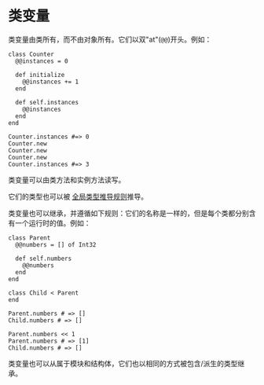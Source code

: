 # 类变量

类变量由类所有，而不由对象所有。它们以双"at"(`@@`)开头。例如：

```crystal
class Counter
  @@instances = 0

  def initialize
    @@instances += 1
  end

  def self.instances
    @@instances
  end
end

Counter.instances #=> 0
Counter.new
Counter.new
Counter.new
Counter.instances #=> 3
```

类变量可以由类方法和实例方法读写。

它们的类型也可以被 [全局类型推导规则](type_inference.html)推导。

类变量也可以继承，并遵循如下规则：它们的名称是一样的，但是每个类都分别含有一个运行时的值。例如：

```crystal
class Parent
  @@numbers = [] of Int32

  def self.numbers
    @@numbers
  end
end

class Child < Parent
end

Parent.numbers # => []
Child.numbers # => []

Parent.numbers << 1
Parent.numbers # => [1]
Child.numbers # => []
```

类变量也可以从属于模块和结构体，它们也以相同的方式被包含/派生的类型继承。
